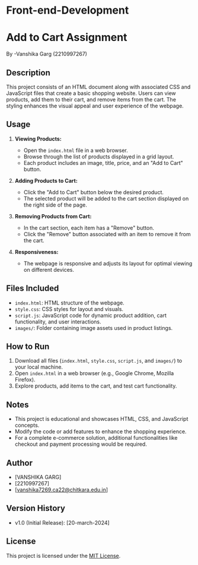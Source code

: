 # Front-end-Development
# Add to Cart Assignment

By -Vanshika Garg (2210997267)

## Description

This project consists of an HTML document along with associated CSS and JavaScript files that create a basic shopping website. Users can view products, add them to their cart, and remove items from the cart. The styling enhances the visual appeal and user experience of the webpage.

## Usage

1. **Viewing Products:**
   - Open the `index.html` file in a web browser.
   - Browse through the list of products displayed in a grid layout.
   - Each product includes an image, title, price, and an "Add to Cart" button.

2. **Adding Products to Cart:**
   - Click the "Add to Cart" button below the desired product.
   - The selected product will be added to the cart section displayed on the right side of the page.

3. **Removing Products from Cart:**
   - In the cart section, each item has a "Remove" button.
   - Click the "Remove" button associated with an item to remove it from the cart.

4. **Responsiveness:**
   - The webpage is responsive and adjusts its layout for optimal viewing on different devices.

## Files Included

- `index.html`: HTML structure of the webpage.
- `style.css`: CSS styles for layout and visuals.
- `script.js`: JavaScript code for dynamic product addition, cart functionality, and user interactions.
- `images/`: Folder containing image assets used in product listings.

## How to Run

1. Download all files (`index.html`, `style.css`, `script.js`, and `images/`) to your local machine.
2. Open `index.html` in a web browser (e.g., Google Chrome, Mozilla Firefox).
3. Explore products, add items to the cart, and test cart functionality.

## Notes

- This project is educational and showcases HTML, CSS, and JavaScript concepts.
- Modify the code or add features to enhance the shopping experience.
- For a complete e-commerce solution, additional functionalities like checkout and payment processing would be required.

## Author

- [VANSHIKA GARG]
- [2210997267]
- [vanshika7269.ca22@chitkara.edu.in]

## Version History

- v1.0 (Initial Release): [20-march-2024]

## License

This project is licensed under the [MIT License](https://opensource.org/licenses/MIT).
